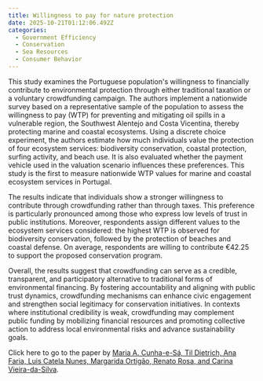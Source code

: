 ```yaml
---
title: Willingness to pay for nature protection
date: 2025-10-21T01:12:06.492Z
categories:
  - Government Efficiency
  - Conservation
  - Sea Resources
  - Consumer Behavior
---
```

This study examines the Portuguese population's willingness to financially contribute to environmental protection through either traditional taxation or a voluntary crowdfunding campaign. The authors implement a nationwide survey based on a representative sample of the population to assess the willingness to pay (WTP) for preventing and mitigating oil spills in a vulnerable region, the Southwest Alentejo and Costa Vicentina, thereby protecting marine and coastal ecosystems. Using a discrete choice experiment, the authors estimate how much individuals value the protection of four ecosystem services: biodiversity conservation, coastal protection, surfing activity, and beach use. It is also evaluated whether the payment vehicle used in the valuation scenario influences these preferences. This study is the first to measure nationwide WTP values for marine and coastal ecosystem services in Portugal.

The results indicate that individuals show a stronger willingness to contribute through crowdfunding rather than through taxes. This preference is particularly pronounced among those who express low levels of trust in public institutions. Moreover, respondents assign different values to the ecosystem services considered: the highest WTP is observed for biodiversity conservation, followed by the protection of beaches and coastal defense. On average, respondents are willing to contribute €42.25 to support the proposed conservation program. 

Overall, the results suggest that crowdfunding can serve as a credible, transparent, and participatory alternative to traditional forms of environmental financing. By fostering accountability and aligning with public trust dynamics, crowdfunding mechanisms can enhance civic engagement and strengthen social legitimacy for conservation initiatives. In contexts where institutional credibility is weak, crowdfunding may complement public funding by mobilizing financial resources and promoting collective action to address local environmental risks and advance sustainability goals.

Click here to go to the paper by [Maria A. Cunha-e-Sá, Til Dietrich, Ana Faria, Luis Catela Nunes, Margarida Ortigão, Renato Rosa, and Carina Vieira-da-Silva](https://link.springer.com/article/10.1007/s10640-024-00933-3).